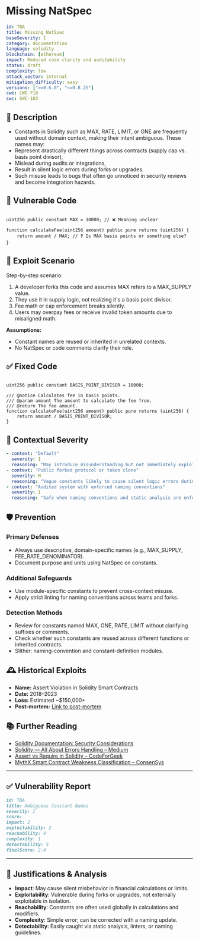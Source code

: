 # Missing NatSpec

```YAML
id: TBA
title: Missing NatSpec
baseSeverity: I
category: documentation
language: solidity
blockchain: [ethereum]
impact: Reduced code clarity and auditability
status: draft
complexity: low
attack_vector: internal
mitigation_difficulty: easy
versions: [">=0.6.0", "<=0.8.25"]
cwe: CWE-710
swc: SWC-103
```

## 📝 Description

- Constants in Solidity such as MAX, RATE, LIMIT, or ONE are frequently used without domain context, making their intent ambiguous. These names may:
- Represent drastically different things across contracts (supply cap vs. basis point divisor),
- Mislead during audits or integrations,
- Result in silent logic errors during forks or upgrades.
- Such misuse leads to bugs that often go unnoticed in security reviews and become integration hazards.

## 🚨 Vulnerable Code

```solidity

uint256 public constant MAX = 10000; // ❌ Meaning unclear

function calculateFee(uint256 amount) public pure returns (uint256) {
    return amount / MAX; // ❓ Is MAX basis points or something else?
}
```

## 🧪 Exploit Scenario

Step-by-step scenario:

1. A developer forks this code and assumes MAX refers to a MAX_SUPPLY value.
2. They use it in supply logic, not realizing it's a basis point divisor.
3. Fee math or cap enforcement breaks silently.
4. Users may overpay fees or receive invalid token amounts due to misaligned math.

**Assumptions:**

- Constant names are reused or inherited in unrelated contexts.
- No NatSpec or code comments clarify their role.

## ✅ Fixed Code

```solidity

uint256 public constant BASIS_POINT_DIVISOR = 10000;

/// @notice Calculates fee in basis points.
/// @param amount The amount to calculate the fee from.
/// @return The fee amount.
function calculateFee(uint256 amount) public pure returns (uint256) {
    return amount / BASIS_POINT_DIVISOR;
}
```

## 🧭 Contextual Severity

```yaml
- context: "Default"
  severity: I
  reasoning: "May introduce misunderstanding but not immediately exploitable."
- context: "Public forked protocol or token clone"
  severity: M
  reasoning: "Vague constants likely to cause silent logic errors during reuse."
- context: "Audited system with enforced naming conventions"
  severity: I
  reasoning: "Safe when naming conventions and static analysis are enforced."
```

## 🛡️ Prevention

### Primary Defenses

- Always use descriptive, domain-specific names (e.g., MAX_SUPPLY, FEE_RATE_DENOMINATOR).
- Document purpose and units using NatSpec on constants.

### Additional Safeguards

- Use module-specific constants to prevent cross-context misuse.
- Apply strict linting for naming conventions across teams and forks.

### Detection Methods

- Review for constants named MAX, ONE, RATE, LIMIT without clarifying suffixes or comments.
- Check whether such constants are reused across different functions or inherited contracts.
- Slither: naming-convention and constant-definition modules.

## 🕰️ Historical Exploits

- **Name:** Assert Violation in Solidity Smart Contracts
- **Date:** 2018–2023
- **Loss:** Estimated ~$150,000+ 
- **Post-mortem:** [Link to post-mortem](https://swcregistry.io/docs/SWC-110/)
  
## 📚 Further Reading

- [Solidity Documentation: Security Considerations](https://docs.soliditylang.org/en/latest/security-considerations.html)
- [Solidity — All About Errors Handling – Medium](https://jeancvllr.medium.com/solidity-all-about-errors-handling-99f7f02c17d)
- [Assert vs Require in Solidity – CodeForGeek](https://codeforgeek.com/assert-vs-require-in-solidity/)
- [MythX Smart Contract Weakness Classification – ConsenSys](https://consensys.io/mythx/detectors)
  
---

## ✅ Vulnerability Report 

```markdown
id: TBA
title: Ambiguous Constant Names
severity: I
score:
impact: 2
exploitability: 2
reachability: 4
complexity: 1
detectability: 5
finalScore: 2.4
```

---

## 📄 Justifications & Analysis

- **Impact**: May cause silent misbehavior in financial calculations or limits.
- **Exploitability**: Vulnerable during forks or upgrades, not externally exploitable in isolation.
- **Reachability**: Constants are often used globally in calculations and modifiers.
- **Complexity**: Simple error; can be corrected with a naming update.
- **Detectability**: Easily caught via static analysis, linters, or naming guidelines.


